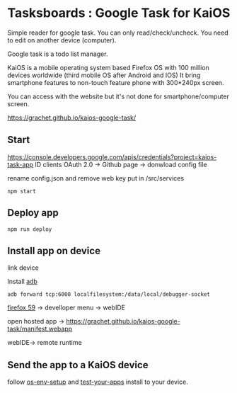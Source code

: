 
# Tasksboards : Google Task for KaiOS

Simple reader for google task. You can only read/check/uncheck. You need to edit on another device (computer).

Google task is a todo list manager.

KaiOS is a mobile operating system based Firefox OS with 100 million devices worldwide (third mobile OS after Android and IOS)
It bring smartphone features to non-touch feature phone with 300*240px screen. 

You can access with the website but it's not done for smartphone/computer screen.

https://grachet.github.io/kaios-google-task/

## Start

https://console.developers.google.com/apis/credentials?project=kaios-task-app
ID clients OAuth 2.0 -> Github page -> donwload config file

rename config.json and remove web key
put in /src/services

```console
npm start
```

## Deploy app

```console
npm run deploy
```

## Install app on device

link device

Install [adb](https://dl.google.com/android/repository/platform-tools-latest-windows.zip)

```console
adb forward tcp:6000 localfilesystem:/data/local/debugger-socket
```


[firefox 59](https://ftp.mozilla.org/pub/firefox/releases/59.0/win64/en-US/) -> develloper menu -> webIDE

open hosted app -> https://grachet.github.io/kaios-google-task/manifest.webapp

webIDE-> remote runtime

## Send the app to a KaiOS device

follow [os-env-setup](https://developer.kaiostech.com/getting-started/env-setup/os-env-setup) and [test-your-apps](https://developer.kaiostech.com/getting-started/build-your-first-package-app/test-your-apps)
install to your device.
